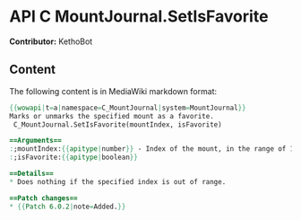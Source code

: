# API C MountJournal.SetIsFavorite

**Contributor:** KethoBot

## Content

The following content is in MediaWiki markdown format:

```mediawiki
{{wowapi|t=a|namespace=C_MountJournal|system=MountJournal}}
Marks or unmarks the specified mount as a favorite.
 C_MountJournal.SetIsFavorite(mountIndex, isFavorite)

==Arguments==
:;mountIndex:{{apitype|number}} - Index of the mount, in the range of 1 to {{api|C_MountJournal.GetNumMounts}}() (inclusive)
:;isFavorite:{{apitype|boolean}}

==Details==
* Does nothing if the specified index is out of range.

==Patch changes==
* {{Patch 6.0.2|note=Added.}}
```